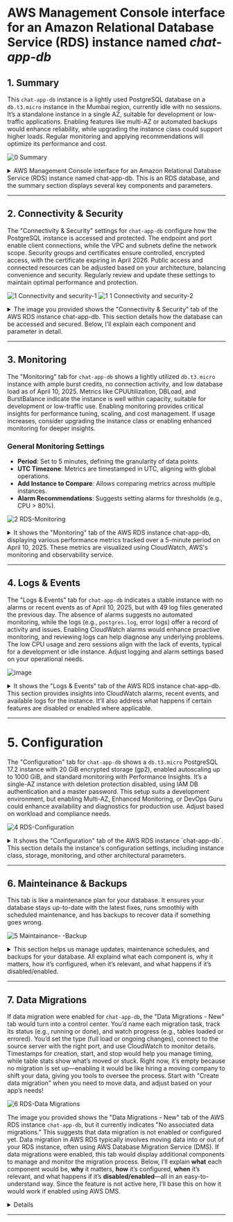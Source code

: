 # AWS Management Console interface for an Amazon Relational Database Service (RDS) instance named _chat-app-db_

## 1. Summary
This `chat-app-db` instance is a lightly used PostgreSQL database on a `db.t3.micro` instance in the Mumbai region, currently idle with no sessions. It’s a standalone instance in a single AZ, suitable for development or low-traffic applications. Enabling features like multi-AZ or automated backups would enhance reliability, while upgrading the instance class could support higher loads. Regular monitoring and applying recommendations will optimize its performance and cost.

![0  Summary](https://github.com/user-attachments/assets/cc3c1581-a4f7-4c67-94b0-94a9acff4073)

<details>
  <summary>AWS Management Console interface for an Amazon Relational Database Service (RDS) instance named chat-app-db. This is an RDS database, and the summary section displays several key components and parameters.</summary>

### 1. **DB Identifier**
- **What**: The `DB identifier` (`chat-app-db`) is a unique name assigned to the RDS instance. It’s used to identify the database within the AWS environment.
- **Why**: This identifier helps distinguish this database from others in your AWS account, especially when managing multiple databases. It’s critical for automation scripts, CLI commands, and API calls.
- **How**: You define the DB identifier when creating the RDS instance. It must be unique within your AWS Region and follow naming conventions (e.g., lowercase letters, numbers, and hyphens).
- **When**: Set during instance creation and can be modified later if needed (via the "Modify" button).
- **Disabled/Enabled**: This is not a toggle; it’s a fixed attribute. If changed, existing connections or applications referencing the old identifier would need updating.

### 2. **Status**
- **What**: The status is shown as `Available`, indicating the database is operational and ready for use.
- **Why**: The status informs you whether the database is running, stopped, or experiencing issues (e.g., `Starting`, `Stopped`, `Failed`). This is crucial for operational monitoring.
- **How**: AWS automatically updates the status based on the instance’s health and lifecycle. You can stop or start the instance manually via the console or API.
- **When**: Check this regularly to ensure the database is accessible. If it’s `Stopped`, no connections are allowed until restarted.
- **Disabled/Enabled**: If stopped (disabled), the database won’t accept connections, reducing costs but potentially causing application downtime. Enabling (starting) it restores connectivity.

### 3. **Role**
- **What**: The role is listed as `Instance`, meaning this is a standalone database instance rather than a read replica or part of a cluster (e.g., Aurora multi-master).
- **Why**: The role defines the instance’s purpose in a database deployment. A standalone instance handles both read and write operations, while replicas offload read traffic.
- **How**: Set during instance creation based on your architecture (e.g., single instance vs. multi-AZ deployment). Can be modified by creating replicas or promoting them.
- **When**: Relevant when scaling read capacity or ensuring high availability. For high-traffic apps, consider adding read replicas.
- **Disabled/Enabled**: Not a toggle. If configured as a replica and disabled, it stops serving read traffic; enabling it resumes replication.

### 4. **Engine**
- **What**: The engine is `PostgreSQL`, specifying the database management system (DBMS) used by this RDS instance.
- **Why**: The engine determines the SQL dialect, features, and compatibility (e.g., PostgreSQL vs. MySQL). It’s chosen based on application requirements.
- **How**: Selected during instance creation. AWS supports multiple versions (e.g., PostgreSQL 15.3), and you can upgrade versions later.
- **When**: Chosen during setup and revisited during maintenance windows for version upgrades to apply security patches or new features.
- **Disabled/Enabled**: Not a toggle. Changing the engine requires migrating data to a new instance, which is a significant operation.

### 5. **Region & AZ**
- **What**: The region is `Asia Pacific (Mumbai)` (ap-south-1), and the availability zone (AZ) is `ap-south-1c`, indicating the physical location of the instance.
- **Why**: Region selection affects latency (closer to users) and compliance (data residency laws). AZ placement ensures fault tolerance if using multi-AZ.
- **How**: Chosen during creation. Multi-AZ can be enabled for automatic failover to a secondary AZ.
- **When**: Set initially; modify if latency or disaster recovery needs change. Multi-AZ is enabled for high availability.
- **Disabled/Enabled**: If multi-AZ is disabled, there’s no automatic failover. Enabling it creates a standby instance in another AZ, improving resilience but increasing costs.

### 6. **CPU**
- **What**: CPU usage is at `4.01%`, indicating low current utilization.
- **Why**: Monitors performance to ensure the instance can handle the workload. High CPU might indicate a need for scaling.
- **How**: Automatically tracked by AWS CloudWatch. You can set alarms for thresholds.
- **When**: Check during peak usage to assess scaling needs (e.g., upgrading to `db.t3.medium`).
- **Disabled/Enabled**: Not a toggle. If monitoring is disabled, you lose visibility into performance metrics.

### 7. **Class**
- **What**: The instance class is `db.t3.micro`, a low-cost, burstable instance type.
- **Why**: Determines compute, memory, and I/O capacity. `t3.micro` is suitable for development or low-traffic apps but may throttle under heavy loads.
- **How**: Selected during creation. Can be modified (e.g., to `db.t3.large`) for better performance.
- **When**: Chosen based on workload. Upgrade during scaling or downgrade to save costs if underutilized.
- **Disabled/Enabled**: Not a toggle. Changing the class requires a maintenance window and may cause brief downtime.

### 8. **Current Activity**
- **What**: Shows `0.00 sessions`, indicating no active connections.
- **Why**: Tracks real-time usage to assess demand and troubleshoot issues (e.g., connection limits).
- **How**: Monitored via AWS metrics. Can be analyzed with Performance Insights.
- **When**: Useful during load testing or troubleshooting connectivity issues.
- **Disabled/Enabled**: If monitoring is disabled, you won’t see session data, potentially missing performance bottlenecks.

### 9. **Recommendations**
- **What**: Indicates `3 recommendations` and `3 informational` items, suggesting optimization opportunities.
- **Why**: AWS provides suggestions (e.g., enabling backups, upgrading instance class) to improve performance, security, or cost.
- **How**: Generated by AWS Trusted Advisor or RDS recommendations engine. Review and apply manually.
- **When**: Check periodically or after setup to optimize the instance.
- **Disabled/Enabled**: Not a toggle. If ignored, you might miss cost-saving or performance-enhancing changes.

### 10. **Tabs (Connectivity & Security, Monitoring, Logs & Events, Configuration, Maintenance & Backups, Data Migrations - New, Tags, Recommendations)**
- **What**: These tabs provide access to various management features.
- **Why**: Each tab addresses a specific aspect of database management (e.g., security settings, backups, logs).
- **How**: Click to navigate. Configurations are set during creation or modified later.
- **When**: Used as needed—e.g., configure security during setup, check logs for errors, schedule backups regularly.
- **Disabled/Enabled**: If a feature (e.g., backups) is disabled, data loss risk increases. Enabling backups ensures point-in-time recovery.

</details>

---

## 2. Connectivity & Security
The "Connectivity & Security" settings for `chat-app-db` configure how the PostgreSQL instance is accessed and protected. The endpoint and port enable client connections, while the VPC and subnets define the network scope. Security groups and certificates ensure controlled, encrypted access, with the certificate expiring in April 2026. Public access and connected resources can be adjusted based on your architecture, balancing convenience and security. Regularly review and update these settings to maintain optimal performance and protection.

![1  Connectivity and security-1](https://github.com/user-attachments/assets/05099a59-87c4-4615-aa3a-c3228a963354)
![1 1 Connectivity and security-2](https://github.com/user-attachments/assets/3bb82538-173c-48ed-8ae1-3d638404c691)


<details>
  <summary>The image you provided shows the "Connectivity & Security" tab of the AWS RDS instance chat-app-db. This section details how the database can be accessed and secured. Below, I’ll explain each component and parameter in detail.</summary>

### 1. **Endpoint and Port**
- **What**: 
  - Endpoint: `chat-app-db.c4z4kcay-ap-south-1.rds.amazonaws.com`
  - Port: `5432`
- **Why**: The endpoint is the DNS name used to connect to the RDS instance, while the port specifies the communication channel (default 5432 for PostgreSQL). This is critical for applications to establish database connections.
- **How**: The endpoint is automatically assigned by AWS during instance creation and is unique to the instance. The port can be customized during setup but is typically left as the default for the chosen engine (e.g., 5432 for PostgreSQL).
- **When**: Used when configuring application connection strings (e.g., JDBC or ODBC). Check if the endpoint changes after a failover or modification.
- **Disabled/Enabled**: Not a toggle. If the endpoint is inaccessible (e.g., due to a stopped instance), connections fail. Enabling multi-AZ can provide a failover endpoint.

### 2. **Networking**
- **What**: 
  - Availability Zone: `ap-south-1c`
  - VPC: `vpc-025d587718ff1c2a`
  - Subnet group: `default-vpc-025d587718ff1c2a`
  - Subnets: `subnet-0b182a075194e2d` (ap-south-1a), `subnet-071b8c422271737` (ap-south-1c)
  - IPv4 type: Not explicitly detailed but implies IPv4 usage.
- **Why**: Networking defines the virtual private cloud (VPC) and subnets where the RDS instance resides, ensuring it’s isolated and accessible only within specified network boundaries. This is key for security and latency management.
- **How**: Configured during instance creation. The VPC and subnet group are selected based on your network architecture. Multi-AZ deployments span multiple subnets for redundancy.
- **When**: Set up initially and modified if you need to move the instance to a different VPC or subnet (e.g., for compliance or connectivity reasons).
- **Disabled/Enabled**: If networking is misconfigured (e.g., no public access or incorrect subnet), the instance becomes unreachable. Enabling public access (if disabled) allows internet connectivity but increases security risks unless properly secured with security groups.

### 3. **Security Groups**
- **What**: 
  - Security groups associated: `default-vpc-025d587718ff1c2a-sg-0d1f0b0e0b0e0b0e` (default)
  - Rules: Allows inbound traffic on port 5432 from specific sources (e.g., `0.0.0.0/0` if public access is enabled, or a specific CIDR range).
- **Why**: Security groups act as a firewall, controlling inbound and outbound traffic to the RDS instance. They ensure only authorized applications or IP ranges can connect, enhancing security.
- **How**: Defined during instance creation or modified later via the EC2 security group settings. Rules specify protocols, ports, and source IPs.
- **When**: Configured at setup and updated when adding new application servers or changing access policies (e.g., restricting to a corporate IP range).
- **Disabled/Enabled**: If no security group is applied or rules are too restrictive, connections fail. Enabling broader access (e.g., `0.0.0.0/0`) allows public access but requires additional safeguards like SSL/TLS.

### 4. **Publicly Accessible**
- **What**: Not explicitly shown as enabled or disabled, but the context suggests it might be configurable.
- **Why**: Determines whether the RDS instance can be accessed over the internet or only within the VPC. Public access is useful for external applications but increases exposure.
- **How**: Toggled during instance creation or modification. Requires a public subnet and proper security group rules.
- **When**: Enabled for external access (e.g., web apps outside AWS) or disabled for internal-only use (e.g., within a private VPC).
- **Disabled/Enabled**: If disabled, the instance is only accessible within the VPC, reducing security risks but limiting external connectivity. Enabling it requires careful security group configuration to avoid unauthorized access.

### 5. **Certificate Authority**
- **What**: 
  - CA: `rds-ca-2019`
  - Certificate authority date: Not specified, but typically valid until a future date (e.g., 2038).
  - DB instance certificate expiration date: `April 9, 2026, 11:00:00 UTC-05:30`
- **Why**: Certificates ensure encrypted connections (SSL/TLS) between clients and the RDS instance, protecting data in transit. The expiration date indicates when the certificate needs renewal.
- **How**: AWS manages the CA and automatically rotates certificates. Clients must use the CA bundle to validate connections.
- **When**: Relevant when setting up SSL/TLS for secure connections or nearing certificate expiry (e.g., plan renewal before April 2026).
- **Disabled/Enabled**: If SSL/TLS is disabled, data is transmitted unencrypted, increasing the risk of interception. Enabling it requires client configuration to trust the CA.

### 6. **Connected Compute Resources**
- **What**: Lists resources (e.g., EC2 instances) automatically connected to the RDS instance. Currently, none are shown.
- **Why**: Identifies compute resources (e.g., EC2 instances, Lambda functions) that interact with the database, aiding in troubleshooting and security auditing.
- **How**: Automatically detected by AWS based on network traffic or manual connections. Filterable by resource type or security group.
- **When**: Useful during deployment to ensure only intended resources connect, or when diagnosing connectivity issues.
- **Disabled/Enabled**: Not a toggle. If no resources are connected, it might indicate a configuration issue (e.g., security group mismatch). Enabling connections requires proper networking setup.

### 7. **Set EC2 Connection** and **Set Lambda Connection**
- **What**: Buttons to establish connections to EC2 instances or Lambda functions.
- **Why**: Simplifies linking the RDS instance to compute resources for seamless integration.
- **How**: Click to configure; requires selecting the resource and ensuring compatible networking (e.g., same VPC).
- **When**: Used during application deployment or when adding new compute resources.
- **Disabled/Enabled**: If not set, resources can’t connect unless manually configured elsewhere. Enabling creates automated connection rules.

### 8. **Proxies**
- **What**: 
  - Status: "No proxies"
  - Proxy identifier, Engine family, etc.: Not applicable (no proxies configured).
- **Why**: RDS Proxies manage database connections, improving application scalability and failover by pooling connections. They are useful for applications with many short-lived connections or during planned maintenance.
- **How**: Proxies are created via the "Create proxy" button, requiring a proxy name, engine compatibility (e.g., PostgreSQL), and VPC/subnet configuration. You link it to the RDS instance and associate IAM roles or secrets.
- **When**: Set up when deploying applications with high connection churn or needing seamless failover. Relevant during scaling or high-availability planning.
- **Disabled/Enabled**: If no proxy is enabled, applications connect directly to the RDS instance, which may lead to connection limits or downtime during maintenance. Enabling a proxy adds a layer of connection management but requires additional configuration.

### 9. **Security Group Rules**
- **What**: 
  - Security group: `default-vpc-025d587718ff1c2a-sg-0d1f0b0e0b0e0b0e`
  - Rules (4 entries):
    - Type: `EC2/Security Group - Inbound`, Rule: `sg-0d1f0b0e0b0e0b0e` (self-referential)
    - Type: `EC2/Security Group - Inbound`, Rule: `sg-01062d294e0b0baa`
    - Type: `CIDR/IP - Outbound`, Rule: `0.0.0.0/0`
- **Why**: Security group rules control inbound and outbound traffic to the RDS instance, acting as a firewall. Inbound rules allow connections (e.g., from EC2 instances), while outbound rules permit the instance to communicate externally.
- **How**: Configured during instance creation or modified via the EC2 security group settings. Rules specify protocol (e.g., TCP), port (e.g., 5432), and source (e.g., security group IDs or CIDR blocks).
- **When**: Set up initially and updated when adding new application servers or changing access policies (e.g., restricting to specific EC2 instances).
- **Disabled/Enabled**: If inbound rules are too restrictive (e.g., no allowed sources), connections fail. Enabling broader rules (e.g., `0.0.0.0/0` for public access) increases exposure unless mitigated by SSL/TLS. Outbound `0.0.0.0/0` allows all external communication, which is typical but should be monitored.

### 10. **Replication**
- **What**: 
  - DB identifier: `chat-app-db`
  - Role: `Instance`
  - Region & AZ: `ap-south-1c`
  - Replication source: (None)
  - Replication state: (None)
  - Lag: (None)
- **Why**: Replication settings determine if the instance is a primary database or a read replica, supporting high availability and read scalability. No replication indicates this is a standalone instance.
- **How**: Configured during creation by enabling read replicas or multi-AZ deployment. A replication source is specified if creating a replica from another instance.
- **When**: Relevant when planning for disaster recovery or offloading read traffic. Set up during initial deployment or when scaling.
- **Disabled/Enabled**: If replication is disabled (no replicas), there’s no failover or read scaling. Enabling a read replica creates a copy in another AZ, improving resilience but increasing costs. Lag monitoring becomes relevant only with replication enabled.

### 11. **Manage IAM Roles**
- **What**: 
  - Current IAM roles for this instance: (None)
  - Options to add IAM roles and features (e.g., "Choose an IAM role to add" and "Choose a feature to add").
- **Why**: IAM roles grant the RDS instance permissions to access AWS services (e.g., S3 for backups, Secrets Manager for credentials). This enhances security by avoiding hardcoded credentials.
- **How**: Roles are attached via the "Add role" button, selecting an existing IAM role with appropriate policies (e.g., `AmazonRDSFullAccess`). Features like automated backups or proxy integration may require specific roles.
- **When**: Configured when enabling features like cross-region snapshots or integrating with other AWS services. Updated as security or feature needs evolve.
- **Disabled/Enabled**: If no IAM roles are enabled, the instance can’t access external AWS services, limiting functionality (e.g., no automated backups to S3). Enabling roles requires careful policy management to avoid over-privileging.
  
</details>

---

## 3. Monitoring
The "Monitoring" tab for `chat-app-db` shows a lightly utilized `db.t3.micro` instance with ample burst credits, no connection activity, and low database load as of April 10, 2025. Metrics like CPUUtilization, DBLoad, and BurstBalance indicate the instance is well within capacity, suitable for development or low-traffic use. Enabling monitoring provides critical insights for performance tuning, scaling, and cost management. If usage increases, consider upgrading the instance class or enabling enhanced monitoring for deeper insights.

### General Monitoring Settings
- **Period**: Set to 5 minutes, defining the granularity of data points.
- **UTC Timezone**: Metrics are timestamped in UTC, aligning with global operations.
- **Add Instance to Compare**: Allows comparing metrics across multiple instances.
- **Alarm Recommendations**: Suggests setting alarms for thresholds (e.g., CPU > 80%).

![2  RDS-Monitoring](https://github.com/user-attachments/assets/74a755d2-62c0-49ac-bbd2-e9d49daf0e59)

<details>
  <summary>It shows the "Monitoring" tab of the AWS RDS instance chat-app-db, displaying various performance metrics tracked over a 5-minute period on April 10, 2025. These metrics are visualized using CloudWatch, AWS's monitoring and observability service.</summary>

### 1. **BurstBalance**
- **What**: Represents the percentage of CPU burst credits available for the `db.t3.micro` instance (a burstable performance instance). The graph shows it near 100% over the 5-minute period.
- **Why**: Burstable instances like `t3` accumulate credits when idle and use them during bursts of activity. A low BurstBalance indicates the instance may throttle if credits are depleted.
- **How**: Automatically tracked by CloudWatch. No manual configuration is needed, but the instance class (e.g., `t3.micro`) determines credit accrual.
- **When**: Monitor during periods of high activity to ensure sufficient credits. Consider upgrading to a non-burstable instance (e.g., `m5`) if BurstBalance frequently drops.
- **Disabled/Enabled**: If monitoring is disabled, you won’t see BurstBalance, risking unexpected throttling. Enabling it provides visibility into burst capacity.

### 2. **CheckpointLag**
- **What**: Measures the time lag (in seconds) between the last database checkpoint and the current time. The graph shows it at 0 seconds.
- **Why**: Checkpoints ensure data durability by writing changes to disk. A high lag indicates potential performance issues or data loss risk if the instance fails.
- **How**: Managed by the PostgreSQL engine. No user configuration is required, but you can adjust checkpoint settings via parameter groups.
- **When**: Check during heavy write operations or after configuration changes to ensure timely checkpoints.
- **Disabled/Enabled**: If monitoring is off, you won’t detect lag issues. Enabling it helps identify when to tune checkpoint frequency.

### 3. **CPUCreditBalance**
- **What**: Shows the number of CPU credits available for burstable performance. The graph remains steady around 200 credits.
- **Why**: Credits determine how long the instance can handle CPU-intensive tasks. A declining balance signals potential throttling.
- **How**: Automatically managed by AWS based on instance usage. Visible via CloudWatch metrics.
- **When**: Relevant during load testing or when scaling workloads. A low balance may require instance class upgrades.
- **Disabled/Enabled**: Without monitoring, you can’t track credit depletion. Enabling it aids in capacity planning.

### 4. **CPUSurplusCreditBalance**
- **What**: Indicates surplus CPU credits beyond the baseline performance. The graph shows it at 0.
- **Why**: Surplus credits allow sustained performance above the baseline. A value of 0 suggests the instance is operating within its baseline.
- **How**: Automatically calculated by AWS for burstable instances. No direct configuration.
- **When**: Monitor if you suspect the instance is under heavy, sustained load beyond its baseline.
- **Disabled/Enabled**: Monitoring off means missing surplus credit insights. Enabling it helps optimize instance sizing.

### 5. **CPUSurplusCreditsCharged**
- **What**: Tracks the number of surplus CPU credits used when exceeding the baseline. The graph shows minimal usage (around 0.6).
- **Why**: Indicates usage of paid surplus credits, which incur additional costs on burstable instances.
- **How**: Automatically logged by AWS. Visible in CloudWatch.
- **When**: Check during unexpected cost spikes or sustained high CPU usage.
- **Disabled/Enabled**: Without monitoring, you might incur hidden costs. Enabling it ensures cost transparency.

### 6. **CPUUtilization**
- **What**: Measures the percentage of CPU in use, ranging from 3% to 4% over the period.
- **Why**: Indicates the instance’s workload. High utilization may signal a need for scaling or optimization.
- **How**: Tracked by CloudWatch. Can be influenced by instance class and workload.
- **When**: Monitor during peak usage to assess performance bottlenecks.
- **Disabled/Enabled**: If disabled, you miss utilization trends. Enabling it supports proactive scaling.

### 7. **DatabaseConnections**
- **What**: Shows the number of active database connections, consistently at 0.
- **Why**: Indicates client activity. Zero connections suggest no current usage, which is expected for a development or idle instance.
- **How**: Automatically monitored by RDS. Can be influenced by connection pooling or application behavior.
- **When**: Check during application testing or troubleshooting connectivity issues.
- **Disabled/Enabled**: Without monitoring, you can’t detect connection spikes. Enabling it helps manage connection limits.

### 8. **DBLoad**
- **What**: Represents the database load, with peaks up to 0.3.
- **Why**: Measures the average number of active sessions per CPU. Higher values indicate increased load, potentially affecting performance.
- **How**: Calculated by RDS based on session activity. Visible in CloudWatch.
- **When**: Monitor during high-traffic periods to ensure the instance handles load efficiently.
- **Disabled/Enabled**: Off means missing load spikes. Enabling it aids in performance tuning.

### 9. **DBLoadCPU**
- **What**: Shows the CPU load attributed to database operations, with minor fluctuations.
- **Why**: Helps isolate CPU usage caused by database queries, aiding in query optimization.
- **How**: Automatically tracked by RDS. Influenced by query complexity and indexing.
- **When**: Relevant when diagnosing slow queries or high CPU usage.
- **Disabled/Enabled**: Without monitoring, query performance issues go unnoticed. Enabling it supports optimization.

### 10. **DBLoadNonCPU**
- **What**: Measures non-CPU-related database load (e.g., I/O or memory), remaining low.
- **Why**: Identifies bottlenecks outside CPU, such as disk I/O, which may require storage adjustments.
- **How**: Monitored by RDS. Affected by storage type (e.g., General Purpose SSD).
- **When**: Check during I/O-intensive operations (e.g., large data imports).
- **Disabled/Enabled**: Off means missing non-CPU bottlenecks. Enabling it ensures holistic performance tracking.

### 11. **DBLoadRelativeToNumCPUs**
- **What**: Normalizes DBLoad by the number of virtual CPUs (vCPUs), with peaks around 0.3.
- **Why**: Provides a per-CPU load metric, useful for comparing across instance types.
- **How**: Calculated by RDS based on vCPUs and session data.
- **When**: Relevant when planning instance upgrades or multi-CPU scaling.
- **Disabled/Enabled**: Without monitoring, scaling decisions lack data. Enabling it supports informed upgrades.

</details>

---

## 4. Logs & Events
The "Logs & Events" tab for `chat-app-db` indicates a stable instance with no alarms or recent events as of April 10, 2025, but with 49 log files generated the previous day. The absence of alarms suggests no automated monitoring, while the logs (e.g., `postgres.log`, error logs) offer a record of activity and issues. Enabling CloudWatch alarms would enhance proactive monitoring, and reviewing logs can help diagnose any underlying problems. The low CPU usage and zero sessions align with the lack of events, typical for a development or idle instance. Adjust logging and alarm settings based on your operational needs.

![image](https://github.com/user-attachments/assets/e8e22556-fe6d-4240-85a4-489ab32de964)

<details>
  <summary>It shows the "Logs & Events" tab of the AWS RDS instance chat-app-db. This section provides insights into CloudWatch alarms, recent events, and available logs for the instance. It’ll also address what happens if certain features are disabled or enabled where applicable.</summary>
  
### 1. **CloudWatch Alarms (0)**
- **What**: Indicates that no CloudWatch alarms are currently configured for `chat-app-db`.
- **Why**: Alarms notify you when metrics (e.g., CPUUtilization > 80%) exceed thresholds, enabling proactive issue resolution. No alarms suggest no automated monitoring alerts are set.
- **How**: Alarms are created using the "Create alarm" button, where you define a metric (e.g., CPUUtilization), threshold, and notification (e.g., SNS topic). Filters can be applied by alarm name or state.
- **When**: Set up during initial configuration or when performance issues arise (e.g., after noticing high CPU usage in the Monitoring tab).
- **Disabled/Enabled**: If alarms are not enabled, you rely on manual checks, risking missed issues. Enabling alarms provides real-time alerts but requires defining appropriate thresholds to avoid noise.

### 2. **Recent Events (0)**
- **What**: Shows no recent events recorded for the instance over the last day.
- **Why**: Events log significant actions or issues (e.g., instance start/stop, failures, maintenance). No events indicate a stable, unchanged instance.
- **How**: Events are automatically logged by AWS and filtered by time (e.g., last day) and type (e.g., system notes). No manual configuration is needed.
- **When**: Check during troubleshooting (e.g., after a perceived outage) or after scheduled maintenance to verify operations.
- **Disabled/Enabled**: Event logging is always enabled by AWS, but if not reviewed, you might miss critical updates. Disabling visibility (not an option) would hinder awareness of instance changes.

### 3. **Logs (49)**
- **What**: Lists available log files for the instance, with 49 logs shown. Examples include:
  - `postgres.log` (last written April 9, 2025, 11:20 UTC-05:30, 418 B)
  - `error/postgreslog_2025-04-09-05` (last written April 9, 2025, 11:27 UTC-05:30, 923 B)
  - `error/postgreslog_2025-04-09-06` (last written April 9, 2025, 12:25 UTC-05:30, 4.3 KB)
  - `error/postgreslog_2025-04-09-07` (last written April 9, 2025, 12:25 UTC-05:30, 4.1 KB)
- **Why**: Logs provide detailed records of database activity, errors, and performance issues, essential for debugging and auditing.
- **How**: Logs are automatically generated by the PostgreSQL engine and stored in CloudWatch Logs. You can enable specific log types (e.g., error, slow query) via parameter groups. Logs are filtered by DB instance and viewed, watched, or downloaded.
- **When**: Review logs during performance issues, security audits, or after enabling new logging (e.g., slow queries for optimization).
- **Disabled/Enabled**: If logging is disabled (e.g., no error logging in parameter groups), you lose visibility into issues. Enabling logs (e.g., `log_min_messages` set to `error`) increases storage costs but provides valuable insights.

### Summary Context from Summary Section
- **DB Identifier**: `chat-app-db` – Unique identifier for the instance.
- **Status**: `Available` – Instance is operational.
- **Class**: `db.t3.micro` – Burstable instance type.
- **Current Activity**: `0.00 sessions` – No active connections.
- **Role**: `Instance` – Standalone instance.
- **Engine**: `PostgreSQL` – Database engine.
- **Region & AZ**: `ap-south-1c` – Located in Asia Pacific (Mumbai).
- **CPU**: `4.01%` – Low utilization.
- **Recommendations**: `3 informational` – Optimization suggestions available.

</details>

---

# 5. Configuration
The "Configuration" tab for `chat-app-db` shows a `db.t3.micro` PostgreSQL 17.2 instance with 20 GiB encrypted storage (gp2), enabled autoscaling up to 1000 GiB, and standard monitoring with Performance Insights. It’s a single-AZ instance with deletion protection disabled, using IAM DB authentication and a master password. This setup suits a development environment, but enabling Multi-AZ, Enhanced Monitoring, or DevOps Guru could enhance availability and diagnostics for production use. Adjust based on workload and compliance needs.

![4  RDS-Configuration](https://github.com/user-attachments/assets/f1478b43-4adc-43fc-852f-46f199e9b314)

<details>
  <summary>It shows the "Configuration" tab of the AWS RDS instance `chat-app-db`. This section details the instance's configuration settings, including instance class, storage, monitoring, and other architectural parameters.</summary>

### 1. **Instance Configuration**
- **DB Instance ID**: `chat-app-db`
 - **What is DB Instance ID (`chat-app-db`)?**
  - This is the unique name you give your database in AWS. It’s like a label so you can find and manage it easily among other databases.
  - **Why does it matter?**
  - Having a unique name helps you (and AWS tools) know exactly which database you’re working with, especially if you have many. It’s useful for connecting apps or running commands.
  - **How**: Set during instance creation.
  - **When**: Relevant during setup and when modifying the instance.
  - **Disabled/Enabled**: Not a toggle; it’s a fixed identifier.

- **Engine Version**: `17.2`
 - **What is Engine Version (17.2)?**
  - This is the specific version of PostgreSQL (a type of database software) your instance uses, in this case, version 17.2.
 - **Why does it matter?**
  - The version determines what features you get (like new tools or better speed) and how secure it is (older versions might have fixed bugs in newer ones). It’s like choosing the latest update for your phone app to avoid old problems.
  - **How**: Selected during creation; can be upgraded via the console or API during maintenance windows.
  - **When**: Check during setup or when applying security updates.
  - **Disabled/Enabled**: Not a toggle. Upgrading enables new features but may require application compatibility testing.

- **RDS Extended Support**: Disabled
 - **What is RDS Extended Support (Disabled)?**
  - This is an optional service from AWS to keep supporting an older database version even after it’s officially outdated.
 - **Why does it matter?**
  - If you’re using an old version and don’t want to upgrade right away (maybe your app isn’t ready), this keeps it secure with patches. Without it, you’d have to upgrade or risk security issues. It’s disabled here, so you’re likely on a supported version already.
  - **How**: Enabled via the AWS Management Console or API, incurring additional costs.
  - **When**: Relevant when using an engine version nearing end-of-life (e.g., PostgreSQL 9.6).
  - **Disabled/Enabled**: If disabled, you must upgrade to a supported version to avoid losing support. Enabling it extends support but adds costs.

- **DB Name**: `chat-app_production`
 - **What is DB Name (`chat-app_production`)?**
  - This is the default database created when you set up the instance, like the first folder where your data lives.
 - **Why does it matter?**
  - It’s the starting point for storing your data. You can create more databases later, but this is the one your app connects to first. It’s like naming your main file cabinet.
  - **How**: Specified during instance creation.
  - **When**: Set up initially; additional databases can be created post-launch.
  - **Disabled/Enabled**: Not a toggle; changing it requires manual database creation.

- **License Model**: `postgresql-license`
 - **What is License Model (`postgresql-license`)?**
  - This is the legal agreement for using PostgreSQL, which is open-source and free to use.
 - **Why does it matter?**
  - It ensures you’re following the rules for using the software. Since PostgreSQL is open-source, there’s no extra cost, but you need to stick to its terms.
  - **How**: Automatically applied based on the engine choice.
  - **When**: Relevant during setup and audits.
  - **Disabled/Enabled**: Not a toggle; it’s inherent to the engine.

- **Option Groups**: `default:postgres17-2023-06` (in sync)
 - **What are Option Groups (`default:postgres17-2023-06`, in sync)?**
  - These are like add-ons or extra features (e.g., encryption or special tools) you can turn on for your database.
 - **Why does it matter?**
  - They let you customize how the database works, like adding a security lock or a performance boost. The default group here means no extra features are added yet.
  - **How**: Selected or created during setup; modified via the console.
  - **When**: Configured initially or when adding new features.
  - **Disabled/Enabled**: If no custom options are enabled, only default features are available. Enabling custom options requires compatibility checks.

- **Parameter Groups**: `default.postgres17` (in sync)
 - **What are Parameter Groups (`default.postgres17`, in sync)?**
  - These are settings that control how the database runs, like how much memory it uses or how it handles connections.
 - **Why does it matter?**
  - They fine-tune performance. For example, you can adjust them if your database is slow or handling too many users. The default here means it’s using standard settings.
  - **How**: Assigned during creation; modified via the console or API.
  - **When**: Adjusted during performance tuning or scaling.
  - **Disabled/Enabled**: If not customized, defaults apply. Enabling custom parameters requires testing to avoid instability.

- **Deletion Protection**: Disabled
 - **What is Deletion Protection (Disabled)?**
  - This is a safety switch that stops you from accidentally deleting the database.
 - **Why does it matter?**
  - It prevents mistakes, like deleting your database by clicking the wrong button. It’s off here, so be careful not to delete it by accident!
  - **How**: Toggled during creation or modification.
  - **When**: Enabled for production instances; disabled for development.
  - **Disabled/Enabled**: If disabled, the instance can be deleted unintentionally. Enabling it adds a safety layer.

### 2. **Instance Class**
- **Instance Class**: `db.t3.micro`
 - **What is Instance Class (`db.t3.micro`)?**
  - This is the type of computer power your database gets. `db.t3.micro` is a small, budget-friendly option with 1 virtual CPU (vCPU) and 1 GB of RAM.
 - **Why does it matter?**
  - It decides how fast your database can handle tasks. A `t3.micro` is great for small projects or testing because it’s cheap, but it might struggle with big workloads. It also uses a “burstable” model, meaning it saves up power for short bursts when needed.
  - **How**: Selected during creation; modifiable via the console.
  - **When**: Chosen based on workload; upgraded during scaling.
  - **Disabled/Enabled**: Not a toggle. Changing the class requires a maintenance window.
- **What is vCPU (2)?**
  - This is the number of virtual processors (2 in this case, though `t3.micro` typically has 2 vCPUs with limited baseline performance).
- **Why does it matter?**
  - More vCPUs can handle more tasks at once, but `t3.micro` limits how much power you get unless you use burst credits. It’s like having extra hands to help, but only for short bursts.

- **What is RAM (1 GB)?**
  - This is the memory available to store data temporarily while the database works.
- **Why does it matter?**
  - More RAM means the database can handle more data quickly. With 1 GB, it’s fine for light use but may slow down with heavy queries.

- **Availability**: 
 - **What is Availability?**
  - **Master Username (`mysuser`)**: The main user account to log into the database.
  - **Master Password**: The secret code for that user (hidden for security).
  - **IAM DB Authentication (Not enabled)**: An option to use AWS Identity and Access Management (IAM) for logins instead of passwords.
  - **Multi-AZ (No)**: Stands for Multi-Availability Zone, meaning no backup copy in another zone.
  - **Secondary Zone (-)**: No secondary location since Multi-AZ is off.
 - **Why does it matter?**
  - The username and password let you access the database securely. IAM auth adds extra security by using AWS roles. Multi-AZ creates a standby copy in another zone for failover if something fails (like a power outage), but it’s off here, so there’s no backup copy yet.
  - **How**: Configured during creation; Multi-AZ and IAM auth are toggleable.
  - **When**: Set up initially; Multi-AZ enabled for high availability.
  - **Disabled/Enabled**: If Multi-AZ is disabled, no failover exists. Enabling it adds a standby instance. If IAM auth is disabled, traditional credentials are used; enabling it requires IAM role setup.

### 3. **Storage**
This section is about where and how your data is stored, like deciding the size and type of a hard drive for your computer.
- **Encryption**: Enabled
  - **AWS KMS Key**: `aws/rds`
 - **What is Encryption (Enabled, AWS KMS Key: `aws/rds`)?**
  - This means your data is locked with a key when stored, using AWS Key Management Service (KMS).
 - **Why does it matter?**
  - Encryption keeps your data safe from hackers if someone gets physical access to the storage. The `aws/rds` key is a default one provided by AWS, making it easy to set up.
  - **How**: Enabled during creation; key can be customized.
  - **When**: Configured initially; reviewed for compliance.
  - **Disabled/Enabled**: If disabled, data is unencrypted, increasing risk. Enabling it adds security but requires key management.

- **Storage Type**: General Purpose SSD (gp2)
 - **What is Storage Type (General Purpose SSD (gp2))?**
  - This is the type of storage, like a solid-state drive (SSD) designed for general use.
 - **Why does it matter?**
  - gp2 offers a good balance of speed and cost. It’s fast enough for most apps but can be upgraded to gp3 for more performance if needed.
  - **How**: Selected during creation.
  - **When**: Chosen based on workload; upgraded to gp3 for higher performance.
  - **Disabled/Enabled**: Not a toggle. Changing requires migration.

- **Storage**: 20 GiB
 - **Provisioned IOPS**: -
  - **What is Provisioned IOPS (-)?**
  - This is the number of input/output operations per second (IOPS) you can request, but it’s not set here.
  - **Why does it matter?**
  - IOPS controls how fast data can be read or written. It’s blank because gp2 autoscales IOPS based on storage size, so you don’t need to set it manually.
 - **What is Storage (20 GiB)?**
  - This is the amount of space allocated for your data, logs, and backups—20 gigabytes.
 - **Why does it matter?**
  - You need enough space for your data to grow. If it runs out, your database could stop working, so 20 GiB is a starting point for small use.
  - **How**: Set during creation; modifiable.
  - **When**: Increased during data growth.
  - **Disabled/Enabled**: Not a toggle. Insufficient storage causes errors.

- **Storage Throughput**: -
  - **Storage Autoscaling**: Enabled
- **What is Storage Autoscaling (Enabled, Maximum Storage Threshold: 1000 GiB)?**
  - This lets the storage grow automatically up to 1000 GiB if you run out of space.
- **Why does it matter?**
  - It prevents your database from crashing when it gets full. With a max of 1000 GiB, you’re protected for growth, but it could increase costs.
  - **Maximum Storage Threshold**: 1000 GiB
- **What is Maximum Storage Threshold (1000 GiB)?**
  - The upper limit for autoscaling storage.
- **Why does it matter?**
  - It caps costs and ensures you don’t accidentally scale too much. You can adjust it if needed.
- **What is Storage Throughput (-)?**
  - This measures how much data can be moved per second, but it’s not specified here.
- **Why does it matter?**
  - It affects how quickly data is processed. It’s not set because gp2 manages this automatically.
  - **How**: Enabled during creation or modification.
  - **When**: Configured for growing databases.
  - **Disabled/Enabled**: If disabled, manual intervention is required. Enabling it ensures scalability but may increase costs.

- **Storage File System Configuration**: Current
- **What is Storage File System Configuration (Current)?**
  - This is the behind-the-scenes setup of how the storage is organized.
- **Why does it matter?**
  - It ensures the storage works with your database. AWS handles this, so you don’t need to worry unless changing storage types.
  - **How**: Managed by AWS; no user configuration.
  - **When**: Relevant during storage type changes.
  - **Disabled/Enabled**: Not a toggle.

### 4. **Monitoring**
  - **What**: Defines monitoring tools and data retention.
  - **Why**: Provides performance visibility; Enhanced Monitoring and DevOps Guru offer deeper insights.
  - **How**: Configured during creation or modification.
  - **When**: Set up initially; adjusted for advanced needs.
  - **Disabled/Enabled**: If Enhanced Monitoring or DevOps Guru are disabled, you miss detailed metrics. Enabling them adds cost and insight.

- **Monitoring Type**: Standard
  - **What is Monitoring Type (Standard)?**
  - This is the basic level of monitoring using CloudWatch to track performance metrics.
  - **Why does it matter?**
  - It lets you see if your database is slow or having issues, like a health check for your car. Standard is good for basic needs.

- **Database Insights - Standard**: Enabled
  - **What is Database Insights - Standard (Enabled)?**
  - This provides detailed performance data through CloudWatch.
  - **Why does it matter?**
  - It helps you spot problems like slow queries, making it easier to fix them.

- **Performance Insights**: Enabled
  - **What is Performance Insights (Enabled)?**
  - A tool that gives a deeper look at database performance, like which queries are slow.
  - **Why does it matter?**
  - It’s like a detective for your database, helping you optimize it for better speed.

- **Retention Period**: 7 days
  - **What is Retention Period (7 days)?**
  - How long monitoring data is kept—7 days here.
  - **Why does it matter?**
  - It lets you look back at performance history. Seven days is enough for short-term troubleshooting but might be short for long-term trends.

- **AWS KMS Key**: `aws/rds`
  - **What is AWS KMS Key (`aws/rds`)?**
  - The key used to encrypt monitoring data.
  - **Why does it matter?**
  - Keeps your performance data secure, just like encrypting your files.

- **Enhanced Monitoring**: Disabled
  - **What is Enhanced Monitoring (Disabled)?**
  - A more detailed monitoring option that tracks OS-level metrics (e.g., disk I/O).
  - **Why does it matter?**
  - It gives a deeper look at the database’s health, useful for complex issues. It’s off here to save costs.

- **DevOps Guru**: Disabled
  - **What is DevOps Guru (Disabled)?**
  - An AI-powered tool to detect and suggest fixes for performance issues.
  - **Why does it matter?**
  - It acts like a smart assistant, finding problems you might miss. It’s disabled to avoid extra cost.
 
</details>  

---

## 6. Mainteinance & Backups
This tab is like a maintenance plan for your database. It ensures your database stays up-to-date with the latest fixes, runs smoothly with scheduled maintenance, and has backups to recover data if something goes wrong.

![5  Maintainance- -Backup](https://github.com/user-attachments/assets/6c9766b3-f9a2-484a-842d-7eee64a926a7)

<details>
  <summary>This section helps us manage updates, maintenance schedules, and backups for your database. All explaind what each component is, why it matters, how it’s configured, when it’s relevant, and what happens if it’s disabled/enabled.</summary>

### **Maintenance & Backups Components Overview**

---

### **1. Auto Minor Version Upgrade (Enabled)**
- **What is it?**
  - This automatically updates your database to the latest minor version (e.g., from 17.2 to 17.3) when AWS releases it. Minor versions include bug fixes and small improvements, not big changes.
- **Why does it matter?**
  - It keeps your database secure and running well by applying patches without you doing much. Think of it like getting automatic software updates on your phone to fix bugs and security holes.
- **How is it configured?**
  - You enable it when creating the instance or modify it later in the "Maintenance & Backups" tab. AWS handles the update during the maintenance window.
- **When is it relevant?**
  - Check it when setting up the database or if you hear about new security patches. It’s useful anytime AWS releases a minor update (usually a few times a year).
- **Disabled/Enabled:**
  - **Disabled**: You won’t get automatic updates, so you’d need to manually apply them, risking security issues if you forget.
  - **Enabled**: Updates happen automatically during the maintenance window (e.g., April 14, 2025, 14:10-14:40 UTC-5:50), minimizing downtime but requiring you to ensure compatibility.

---

### **2. Maintenance Window (April 14, 2025, 14:10-14:40 UTC-5:50)**
- **What is it?**
  - This is a scheduled time slot when AWS can perform maintenance tasks, like applying updates or fixing issues, with minimal disruption.
- **Why does it matter?**
  - It plans downtime so your app isn’t affected during peak usage. It’s like scheduling a car service when you’re not driving it.
- **How is it configured?**
  - Set during instance creation or adjusted in this tab. You pick a 30-minute window based on your app’s low-traffic times.
- **When is it relevant?**
  - Review it when setting up or if your app’s usage pattern changes (e.g., move it to a quieter time like midnight).
- **Disabled/Enabled:**
  - Not a toggle—every instance has a window. If you don’t set it thoughtfully, maintenance might interrupt your app. You can’t disable it, but you can align it to avoid impact.

---

### **3. Pending Maintenance (None)**
- **What is it?**
  - This shows any upcoming maintenance tasks (e.g., updates) that haven’t been applied yet. It’s empty here, meaning no pending tasks.
- **Why does it matter?**
  - It alerts you to changes that might cause brief downtime. Knowing this helps you plan, like preparing for a quick power outage at home.
- **How is it configured?**
  - AWS populates this automatically based on updates or fixes. You can apply changes now with "Apply now" or wait for the next window with "Apply at next maintenance window."
- **When is it relevant?**
  - Check before major operations or if you notice a notification from AWS about an update.
- **Disabled/Enabled:**
  - Not a toggle—pending maintenance is always tracked. If you ignore it, updates might apply unexpectedly. Enabling action (applying now) speeds up the process but may cause immediate downtime.

---

### **4. Pending Modifications (None)**
- **What is it?**
  - This lists any configuration changes (e.g., instance size) waiting to be applied. It’s empty here, meaning no changes are queued.
- **Why does it matter?**
  - It lets you know if your database settings will change, helping you avoid surprises. It’s like knowing when a room renovation will start.
- **How is it configured?**
  - Changes are made in other tabs (e.g., Configuration) and queued here. You decide to apply them now or at the next window.
- **When is it relevant?**
  - Relevant when you modify settings (e.g., adding storage) and want to control when it takes effect.
- **Disabled/Enabled:**
  - Not a toggle—modifications are always tracked. If you don’t apply them, the change waits, potentially delaying benefits. Applying now enables the change immediately, with possible downtime.

---

### **5. Backup (Disabled)**
- **What is it?**
  - This controls automated backups, which save a copy of your database at set times. It’s turned off here.
- **Why does it matter?**
  - Backups are your safety net. If data gets deleted or corrupted (e.g., by a mistake or hack), you can restore it. Without backups, you lose everything permanently.
- **How is it configured?**
  - Enabled during creation or in this tab by setting a backup window (e.g., 1-2 hours daily) and retention period (e.g., 7 days). Disabled by turning it off.
- **When is it relevant?**
  - Set it up when you start using the database for important data, especially before big changes or updates.
- **Disabled/Enabled:**
  - **Disabled**: No automatic backups are made, saving storage costs but risking data loss. You’d need manual snapshots instead.
  - **Enabled**: Creates daily backups during the backup window, using storage (e.g., in Asia Pacific Mumbai) and allowing restores, but increases costs.

- **Backup Window (Disabled)**
  - **What is it?**
  - The time slot when backups occur if enabled.
  - **Why does it matter?**
  - It schedules backups to avoid peak usage, minimizing impact.
  - **How is it configured?**
  - Set when enabling backups, choosing a low-traffic time.
  - **When is it relevant?**
  - Adjust when your app’s busy hours change.
  - **Disabled/Enabled:** Only applies if backups are enabled. Disabled here means no window is set.

- **Retention Period (-)** 
  - **What is it?**
  - How long backups are kept (not set since backups are disabled).
  - **Why does it matter?**
  - Longer retention gives more recovery options; shorter saves space.
  - **How is it configured?**
  - Set when enabling backups (e.g., 1-35 days).
  - **When is it relevant?**
  - Choose based on how far back you need to recover data.
  - **Disabled/Enabled:** N/A when backups are off.

- **Replication (Replicated Automated Backup)**
  - **What is it?**
  - This would copy backups to another region for disaster recovery, but it’s not active here.
  - **Why does it matter?**
  - It protects against region-wide failures (e.g., a natural disaster), but it’s off, so no cross-region safety.
  - **How is it configured?**
  - Enabled in the backup settings with a target region.
  - **When is it relevant?**
  - Useful for critical apps needing global redundancy.
  - **Disabled/Enabled:** Disabled here, meaning no replication. Enabling it adds cost and complexity but enhances recovery.

---

### **6. Snapshots (0)**
- **What is it?**
  - These are manual backups (snapshots) you take of your database at a specific moment. None exist here.
- **Why does it matter?**
  - Snapshots are like taking a photo of your data. If something goes wrong, you can restore to that exact point. Without them, you rely on automated backups (which are off).
- **How is it configured?**
  - Take a snapshot with the "Take snapshot" button, naming it and storing it in the same region (e.g., Asia Pacific Mumbai).
- **When is it relevant?**
  - Before making big changes (e.g., updates, migrations) or if backups are disabled for extra safety.
- **Disabled/Enabled:**
  - Not a toggle—snapshots are manual. If none are taken, you can’t restore to a specific point. Taking one enables a recovery option but uses storage.

- **Restore, Remove, Take Snapshot Buttons**
  - **What are they?**
  - Tools to restore from a snapshot, delete one, or create a new one.
  - **Why do they matter?**
  - They give you control over backups—restore to fix issues, remove to save space, or take to save now.
  - **How is it configured?**
  - Click the button; restore picks a snapshot, remove selects one to delete, take prompts for a name.
  - **When is it relevant?**
  - Use before risky operations or to clean up old snapshots.
  - **Disabled/Enabled:** N/A—always available but only functional with snapshots.

---

### **Summary**
The "Maintenance & Backups" tab for `chat-app-db` shows that auto-updates are on (happening April 14, 2025, 14:10-14:40 UTC-5:50), but there’s no pending maintenance or changes. Backups are off, so no automatic saves or replication, and no manual snapshots exist yet. This setup is fine for a test database where data loss isn’t critical, but for important data, you’d want to enable backups (e.g., daily at a quiet time, kept for 7 days) and take snapshots before big changes. Turning on replication could add safety across regions. It’s like skipping a car insurance plan for now—okay if you’re just test-driving, but risky for a long trip!

</details>

---

## 7. Data Migrations
If data migration were enabled for `chat-app-db`, the "Data Migrations - New" tab would turn into a control center. You’d name each migration task, track its status (e.g., running or done), and watch progress (e.g., tables loaded or errored). You’d set the type (full load or ongoing changes), connect to the source server with the right port, and use CloudWatch to monitor details. Timestamps for creation, start, and stop would help you manage timing, while table stats show what’s moved or stuck. Right now, it’s empty because no migration is set up—enabling it would be like hiring a moving company to shift your data, giving you tools to oversee the process. Start with "Create data migration" when you need to move data, and adjust based on your app’s needs! 

![6  RDS-Data Migrations](https://github.com/user-attachments/assets/652208e6-3f20-4450-9e65-d3b3d57230f3)

The image you provided shows the "Data Migrations - New" tab of the AWS RDS instance `chat-app-db`, but it currently indicates "No associated data migrations." This suggests that data migration is not enabled or configured yet. Data migration in AWS RDS typically involves moving data into or out of your RDS instance, often using AWS Database Migration Service (DMS). If data migrations were enabled, this tab would display additional components to manage and monitor the migration process. Below, I’ll explain **what** each component would be, **why** it matters, **how** it’s configured, **when** it’s relevant, and what happens if it’s **disabled/enabled**—all in an easy-to-understand way. Since the feature is not active here, I’ll base this on how it would work if enabled using AWS DMS.

<details>
  <sumamry>Let’s explore the components that would appear if this feature were enabled.</sumamry>

### **Overview of Data Migrations**
Enabling data migration means setting up a process to copy or move data from one source (e.g., an on-premises database, another cloud database, or an EC2 instance) to your RDS instance (`chat-app-db`) or vice versa. It’s like packing up your belongings from one house and moving them to a new one, ensuring everything arrives safely. AWS DMS makes this easier by handling the heavy lifting. 

---

### **1. Name**
- **What is it?**
  - This would be a unique name you give to each data migration task (e.g., `MigrateToChatAppDB`).
- **Why does it matter?**
  - The name helps you identify and track each migration, especially if you’re running multiple migrations. It’s like labeling moving boxes so you know what’s inside.
- **How is it configured?**
  - You enter a name when creating a migration task in the AWS DMS console or via this tab’s "Create data migration" button. It should be descriptive and unique.
- **When is it relevant?**
  - Set it up when you start a new migration, like moving data from an old server to `chat-app-db`.
- **Disabled/Enabled:**
  - **Disabled (Current State)**: No migrations exist, so no name is needed.
  - **Enabled**: A name becomes required to start and manage the migration. Without it, you can’t create a task.

---

### **2. Status**
- **What is it?**
  - This would show the current state of the migration, such as "Creating," "Running," "Completed," or "Failed."
- **Why does it matter?**
  - It tells you if the migration is working, done, or stuck, so you can act quickly if something goes wrong. It’s like checking the status of a delivery truck.
- **How is it configured?**
  - AWS DMS updates this automatically based on the migration process. You monitor it here or in the CloudWatch link.
- **When is it relevant?**
  - Check it during and after the migration to ensure success or troubleshoot issues.
- **Disabled/Enabled:**
  - **Disabled (Current State)**: No status is shown since no migration is active.
  - **Enabled**: Status appears, giving real-time updates. If ignored, you might miss failures.

---

### **3. Migration Progress**
- **What is it?**
  - This would show a percentage or details of how much data has been migrated (e.g., "50% complete" or "10 tables migrated").
- **Why does it matter?**
  - It lets you see how far along the process is, helping you estimate when it’ll finish or if it’s stalled. It’s like watching a progress bar while downloading a file.
- **How is it configured?**
  - AWS DMS tracks this automatically and displays it. You can click the CloudWatch link for more details.
- **When is it relevant?**
  - Monitor it during the migration, especially for large datasets, to plan downtime or next steps.
- **Disabled/Enabled:**
  - **Disabled (Current State)**: No progress is shown.
  - **Enabled**: Progress tracking starts, aiding management. Without it, you’d be blind to the process.

---

### **4. Type**
- **What is it?**
  - This would indicate the migration type, such as "Full Load," "CDC (Change Data Capture)," or "Full Load + CDC."
  - **Full Load**: Copies all existing data.
  - **CDC**: Captures ongoing changes after the initial load.
  - **Full Load + CDC**: Does both.
- **Why does it matter?**
  - The type determines what data moves and how. Full Load is for a one-time move, while CDC keeps data in sync, like updating a live spreadsheet.
- **How is it configured?**
  - Chosen when setting up the migration task in DMS, based on your needs (e.g., one-time migration or continuous sync).
- **When is it relevant?**
  - Decide when planning the migration—use Full Load for a new setup, CDC for ongoing replication.
- **Disabled/Enabled:**
  - **Disabled (Current State)**: No type is selected.
  - **Enabled**: You pick a type to start the migration. Wrong choice (e.g., CDC without need) wastes resources.

---

### **5. Server Name**
- **What is it?**
  - This would be the name or address of the source database server (e.g., `old-db-server` or an IP).
- **Why does it matter?**
  - It identifies where the data is coming from, ensuring DMS connects to the right place. It’s like knowing the starting address for your move.
- **How is it configured?**
  - Entered when setting up the source endpoint in DMS, matching your source database details.
- **When is it relevant?**
  - Set during migration setup, especially when connecting to an external or EC2 database.
- **Disabled/Enabled:**
  - **Disabled (Current State)**: No server name is needed.
  - **Enabled**: Required to establish the source connection. Missing it stops the migration.

---

### **6. Port**
- **What is it?**
  - This would be the network port used by the source database (e.g., 5432 for PostgreSQL).
- **Why does it matter?**
  - The port ensures DMS can communicate with the source database correctly. It’s like dialing the right phone number to reach someone.
- **How is it configured?**
  - Specified in the source endpoint setup in DMS, matching the database’s configuration.
- **When is it relevant?**
  - Configured when setting up the migration, especially if the source uses a non-default port.
- **Disabled/Enabled:**
  - **Disabled (Current State)**: No port is set.
  - **Enabled**: A port is required for connection. Wrong port blocks the migration.

---

### **7. CloudWatch**
- **What is it?**
  - This would be a link to CloudWatch, AWS’s monitoring tool, showing logs and metrics for the migration (e.g., errors, speed).
- **Why does it matter?**
  - It lets you watch the migration in detail, like a live tracker for your moving truck, helping you spot and fix problems.
- **How is it configured?**
  - Automatically linked by DMS when the migration starts. You click it to view logs.
- **When is it relevant?**
  - Use it during and after migration to monitor progress or troubleshoot issues.
- **Disabled/Enabled:**
  - **Disabled (Current State)**: No link exists.
  - **Enabled**: Provides monitoring access. Disabling monitoring (not an option) would hide issues.

---

### **8. Created**
- **What is it?**
  - This would show the date and time the migration task was created (e.g., "April 10, 2025, 10:00 UTC").
- **Why does it matter?**
  - It helps you track when the migration started, useful for planning or auditing. It’s like noting when you started packing.
- **How is it configured?**
  - Automatically set by DMS when you create the task.
- **When is it relevant?**
  - Check it to see how long the migration has been active or for historical records.
- **Disabled/Enabled:**
  - **Disabled (Current State)**: No creation date exists.
  - **Enabled**: Date appears automatically. No disable option.

---

### **9. Migration Started**
- **What is it?**
  - This would show when the migration actually began (e.g., "April 10, 2025, 10:05 UTC").
- **Why does it matter?**
  - It marks the start of data movement, helping you time your app downtime or check delays. It’s like knowing when the moving truck left.
- **How is it configured?**
  - Automatically logged by DMS when the task starts.
- **When is it relevant?**
  - Monitor during the migration to align with your schedule.
- **Disabled/Enabled:**
  - **Disabled (Current State)**: No start time exists.
  - **Enabled**: Time is tracked. No disable option.

---

### **10. Migration Stopped**
- **What is it?**
  - This would show when the migration paused or ended (e.g., "April 10, 2025, 12:00 UTC").
- **Why does it matter?**
  - It tells you if the migration was interrupted or completed, helping you resume or troubleshoot. It’s like noting when the truck arrived.
- **How is it configured?**
  - Automatically updated by DMS if the task stops (manually or due to errors).
- **When is it relevant?**
  - Check if the migration fails or you pause it intentionally.
- **Disabled/Enabled:**
  - **Disabled (Current State)**: No stop time exists.
  - **Enabled**: Time is tracked if stopped. No disable option.

---

### **11. Tables Loaded**
- **What is it?**
  - This would list the number of database tables successfully migrated (e.g., "5/10 tables").
- **Why does it matter?**
  - It shows how much of your data (in tables) has moved, ensuring nothing is left behind. It’s like counting boxes unloaded at the new house.
- **How is it configured?**
  - Automatically tracked by DMS based on the migration task.
- **When is it relevant?**
  - Monitor during migration to verify data integrity.
- **Disabled/Enabled:**
  - **Disabled (Current State)**: No tables tracked.
  - **Enabled**: Displays progress. No disable option.

---

### **12. Tables Loading**
- **What is it?**
  - This would show tables currently being migrated (e.g., "Table2, Table3").
- **Why does it matter?**
  - It indicates active data movement, helping you see what’s in progress. It’s like watching movers carry boxes in real-time.
- **How is it configured?**
  - Automatically updated by DMS during the task.
- **When is it relevant?**
  - Check during migration to estimate completion.
- **Disabled/Enabled:**
  - **Disabled (Current State)**: No tables loading.
  - **Enabled**: Shows active tables. No disable option.

---

### **13. Tables Queued**
- **What is it?**
  - This would list tables waiting to be migrated (e.g., "Table4, Table5").
- **Why does it matter?**
  - It shows what’s next, helping you plan or prioritize. It’s like a queue of boxes still to move.
- **How is it configured?**
  - Automatically managed by DMS based on the task order.
- **When is it relevant?**
  - Useful during long migrations to see the backlog.
- **Disabled/Enabled:**
  - **Disabled (Current State)**: No queued tables.
  - **Enabled**: Displays queue. No disable option.

---

### **14. Tables Errored**
- **What is it?**
  - This would list tables that failed to migrate (e.g., "Table6").
- **Why does it matter?**
  - It highlights problems, so you can fix errors (e.g., data format issues). It’s like finding broken items after a move.
- **How is it configured?**
  - Automatically logged by DMS with error details.
- **When is it relevant?**
  - Check after migration or if progress stalls to troubleshoot.
- **Disabled/Enabled:**
  - **Disabled (Current State)**: No errors tracked.
  - **Enabled**: Shows errors for resolution. No disable option.

---

</details>

---

